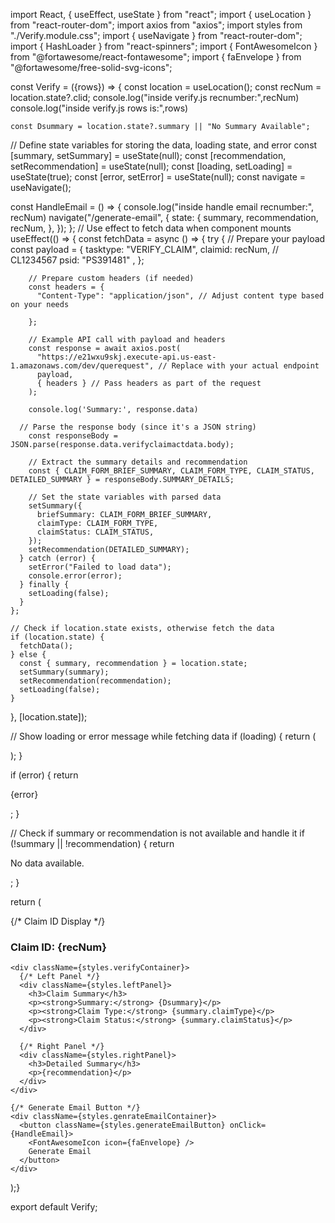 
import React, { useEffect, useState } from "react";
import { useLocation } from "react-router-dom";
import axios from "axios";
import styles from "./Verify.module.css";
import { useNavigate } from "react-router-dom";
import { HashLoader } from "react-spinners";
import { FontAwesomeIcon } from "@fortawesome/react-fontawesome";
import { faEnvelope } from "@fortawesome/free-solid-svg-icons";



const Verify = ({rows}) => {
  const location = useLocation();
  const recNum = location.state?.clid;
  console.log("inside verify.js recnumber:",recNum)
  console.log("inside verify.js rows is:",rows)
  
    const Dsummary = location.state?.summary || "No Summary Available";


  // Define state variables for storing the data, loading state, and error
  const [summary, setSummary] = useState(null);
  const [recommendation, setRecommendation] = useState(null);
  const [loading, setLoading] = useState(true);
  const [error, setError] = useState(null);
      const navigate = useNavigate();


const HandleEmail = () => {
  console.log("inside handle email recnumber:", recNum)
  navigate("/generate-email", {
    state: {
      summary,
      recommendation,
      recNum,
    },
  });
};
  // Use effect to fetch data when component mounts
  useEffect(() => {
    const fetchData = async () => {
      try {
        // Prepare your payload
        const payload = {
         tasktype: "VERIFY_CLAIM",
         claimid: recNum,
        // CL1234567
         psid: "PS391481" ,
        };

        // Prepare custom headers (if needed)
        const headers = {
          "Content-Type": "application/json", // Adjust content type based on your needs

        };

        // Example API call with payload and headers
        const response = await axios.post(
          "https://e21wxu9skj.execute-api.us-east-1.amazonaws.com/dev/querequest", // Replace with your actual endpoint
          payload,
          { headers } // Pass headers as part of the request
        );
        
        console.log('Summary:', response.data)

      // Parse the response body (since it's a JSON string)
        const responseBody = JSON.parse(response.data.verifyclaimactdata.body);

        // Extract the summary details and recommendation
        const { CLAIM_FORM_BRIEF_SUMMARY, CLAIM_FORM_TYPE, CLAIM_STATUS, DETAILED_SUMMARY } = responseBody.SUMMARY_DETAILS;

        // Set the state variables with parsed data
        setSummary({
          briefSummary: CLAIM_FORM_BRIEF_SUMMARY,
          claimType: CLAIM_FORM_TYPE,
          claimStatus: CLAIM_STATUS,
        });
        setRecommendation(DETAILED_SUMMARY);
      } catch (error) {
        setError("Failed to load data");
        console.error(error);
      } finally {
        setLoading(false);
      }
    };

    // Check if location.state exists, otherwise fetch the data
    if (location.state) {
      fetchData();
    } else {
      const { summary, recommendation } = location.state;
      setSummary(summary);
      setRecommendation(recommendation);
      setLoading(false);
    }
  }, [location.state]);

  // Show loading or error message while fetching data
 if (loading) {
    return (
      <div className={styles.spinnerContainer}>
          <HashLoader color="#0f5fdc" size={40} />
      </div>
    );
  }

  if (error) {
    return <p>{error}</p>;
  }

  // Check if summary or recommendation is not available and handle it
  if (!summary || !recommendation) {
    return <p>No data available.</p>;
  }

 return (
  <div>
    {/* Claim ID Display */}
    <div className={styles.claimIdDisplay}>
      <h3>Claim ID: {recNum}</h3>
    </div>

    <div className={styles.verifyContainer}>
      {/* Left Panel */}
      <div className={styles.leftPanel}>
        <h3>Claim Summary</h3>
        <p><strong>Summary:</strong> {Dsummary}</p>
        <p><strong>Claim Type:</strong> {summary.claimType}</p>
        <p><strong>Claim Status:</strong> {summary.claimStatus}</p>
      </div>

      {/* Right Panel */}
      <div className={styles.rightPanel}>
        <h3>Detailed Summary</h3>
        <p>{recommendation}</p>
      </div>
    </div>

    {/* Generate Email Button */}
    <div className={styles.genrateEmailContainer}>
      <button className={styles.generateEmailButton} onClick={HandleEmail}>
        <FontAwesomeIcon icon={faEnvelope} />
        Generate Email
      </button>
    </div>
  </div>
);}

export default Verify;
